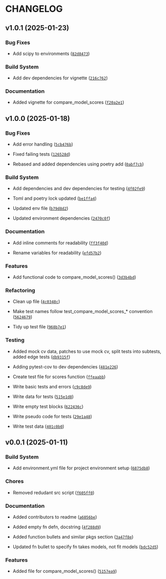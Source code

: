 # CHANGELOG


## v1.0.1 (2025-01-23)

### Bug Fixes

- Add scipy to environments
  ([`82d8473`](https://github.com/UBC-MDS/mds-2025-helper-functions/commit/82d8473a69cc88b00f9dd46b4aa414ff80795500))

### Build System

- Add dev dependencies for vignette
  ([`216c762`](https://github.com/UBC-MDS/mds-2025-helper-functions/commit/216c7622523e8db9a54e90dba05408b27a2b4e04))

### Documentation

- Added vignette for compare_model_scores
  ([`f20a2e1`](https://github.com/UBC-MDS/mds-2025-helper-functions/commit/f20a2e1c04b6e0716d021ba7b706a1cb48cc56d6))


## v1.0.0 (2025-01-18)

### Bug Fixes

- Add error handling
  ([`5cb476b`](https://github.com/UBC-MDS/mds-2025-helper-functions/commit/5cb476b23ffa6b3d2961e0f83be5d619547e67b4))

- Fixed failing tests
  ([`126528d`](https://github.com/UBC-MDS/mds-2025-helper-functions/commit/126528d4611870857431b2f36dc55dd053798beb))

- Rebased and added dependencies using poetry add
  ([`0abf7cb`](https://github.com/UBC-MDS/mds-2025-helper-functions/commit/0abf7cba5f5c978e8d081ba5e729f3e12dd51d86))

### Build System

- Add dependencies and dev dependencies for testing
  ([`4f02fe9`](https://github.com/UBC-MDS/mds-2025-helper-functions/commit/4f02fe9bab5bc78a62e1a88e0c4371dba9170108))

- Toml and poetry lock updated
  ([`be1ffa4`](https://github.com/UBC-MDS/mds-2025-helper-functions/commit/be1ffa4306262734f64bb8aa7fdac7a160e6f126))

- Updated env file
  ([`b79d8d2`](https://github.com/UBC-MDS/mds-2025-helper-functions/commit/b79d8d2f0c9eebb028c6d0604db88ab85cffba1a))

- Updated environment dependencies
  ([`2470c0f`](https://github.com/UBC-MDS/mds-2025-helper-functions/commit/2470c0f8b9b63cb996c64beb8a8f80708487dd6e))

### Documentation

- Add inline comments for readability
  ([`ff3f40d`](https://github.com/UBC-MDS/mds-2025-helper-functions/commit/ff3f40d8f4ee8859fe29c6dd8e7704f4be06146e))

- Rename variables for readability
  ([`efd57b2`](https://github.com/UBC-MDS/mds-2025-helper-functions/commit/efd57b24bc8eb3fc1408aca2499072e79f7efbd2))

### Features

- Add functional code to compare_model_scores()
  ([`3d3b4bd`](https://github.com/UBC-MDS/mds-2025-helper-functions/commit/3d3b4bd772cd1bd507e223859ab568e5e9922327))

### Refactoring

- Clean up file
  ([`4c0348c`](https://github.com/UBC-MDS/mds-2025-helper-functions/commit/4c0348c770352264360799518d0af390f8f90e33))

- Make test names follow test_compare_model_scores_* convention
  ([`5624679`](https://github.com/UBC-MDS/mds-2025-helper-functions/commit/5624679c02fae5740f6680c526c73866714fddcc))

- Tidy up test file
  ([`968b7e1`](https://github.com/UBC-MDS/mds-2025-helper-functions/commit/968b7e145f523d7c01767ca33c62c96d93abdf93))

### Testing

- Added mock cv data, patches to use mock cv, split tests into subtests, added edge tests
  ([`db9315f`](https://github.com/UBC-MDS/mds-2025-helper-functions/commit/db9315f0831f45b037d61591cf6e4a46c5ca5433))

- Adding pytest-cov to dev dependencies
  ([`481e226`](https://github.com/UBC-MDS/mds-2025-helper-functions/commit/481e226fcb97c03891219e51ee2cfd73e09d6a7e))

- Create test file for scores function
  ([`ffeaabb`](https://github.com/UBC-MDS/mds-2025-helper-functions/commit/ffeaabbf03101eb508e6efa4ddfe5b0c82eb7401))

- Write basic tests and errors
  ([`c9c8de9`](https://github.com/UBC-MDS/mds-2025-helper-functions/commit/c9c8de9acf3a343271a8de807108aa28f553f702))

- Write data for tests
  ([`515e1d8`](https://github.com/UBC-MDS/mds-2025-helper-functions/commit/515e1d82c4116049fa95ec9e51771bea4d6ff1dd))

- Write empty test blocks
  ([`622436c`](https://github.com/UBC-MDS/mds-2025-helper-functions/commit/622436c65b45c50200cd230b8ecda26e8f2a4162))

- Write pseudo code for tests
  ([`29e1a48`](https://github.com/UBC-MDS/mds-2025-helper-functions/commit/29e1a48dd93b215426b55acc3dcc055557f09017))

- Write test data
  ([`401c0b0`](https://github.com/UBC-MDS/mds-2025-helper-functions/commit/401c0b02af36c52f77eacf0a37773e72043bfb04))


## v0.0.1 (2025-01-11)

### Build System

- Add environment.yml file for project environment setup
  ([`6875db8`](https://github.com/UBC-MDS/mds-2025-helper-functions/commit/6875db8af31f0b8966446d6b8a15759f8395b80f))

### Chores

- Removed redudant src script
  ([`f605ff0`](https://github.com/UBC-MDS/mds-2025-helper-functions/commit/f605ff0a82267ec2538e20c1dd456a47b807995e))

### Documentation

- Added contributors to readme
  ([`a6056be`](https://github.com/UBC-MDS/mds-2025-helper-functions/commit/a6056be888bf397ea98203d105c130513d74f766))

- Added empty fn defn, docstring
  ([`4f288d9`](https://github.com/UBC-MDS/mds-2025-helper-functions/commit/4f288d9db42638bf931752c0a8461c7301323c7b))

- Added function bullets and similar pkgs section
  ([`3a47f8e`](https://github.com/UBC-MDS/mds-2025-helper-functions/commit/3a47f8e0658c92350f2c5ac1395586dc85044578))

- Updated fn bullet to specify fn takes models, not fit models
  ([`bdc52d5`](https://github.com/UBC-MDS/mds-2025-helper-functions/commit/bdc52d562d2dc04c82e4616cf999a7b375ffb4a4))

### Features

- Added file for compare_model_scores()
  ([`5157ea9`](https://github.com/UBC-MDS/mds-2025-helper-functions/commit/5157ea92e0e79fa204769aa36e77f03bea2c277b))
